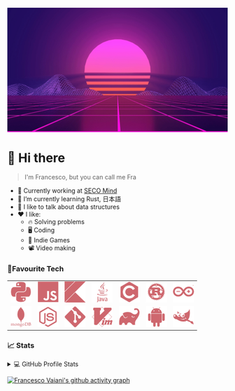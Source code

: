 ![hello](./assets/img/header.gif)

# 👋 Hi there

>I'm Francesco, but you can call me Fra

  - 🏢 Currently working at [SECO Mind](https://www.seco.com/it/seco-mind)
  - 🌱 I’m currently learning Rust, 日本語
  - 💬 I like to talk about data structures
  - ❤ I like:
    - 🔥 Solving problems
    - 🖥 Coding
    - 👾 Indie Games
    - 📽 Video making


### 🚀Favourite Tech

<div align="center">
  <table>
      <tr>
          <td align="center">
              <img src="./assets/img/python-plain.svg" width="48px" height="48px" alt="python">
          </td>
          <td align="center">
              <img src="./assets/img/javascript.svg" width="48px" height="48px" alt="javascript">
          </td>
          <td align="center">
              <img src="./assets/img/kotlin.svg" width="48px" height="48px" alt="kotlin">
          </td>
          <td align="center">
              <img src="./assets/img/java.svg" width="48px" height="48px" alt="java">
          </td>
          <td align="center">
              <img src="./assets/img/c.svg" width="48px" height="48px" alt="C">
          </td>
          <td align="center">
              <img src="./assets/img/rust.svg" width="48px" height="48px" alt="Rust">
          </td>
          <td align="center">
              <img src="./assets/img/arduino.svg" width="48px" height="48px" alt="Arduino">
          </td>
      </tr>
      <tr>
          <td align="center">
              <img src="./assets/img/mongodb.svg" width="48px" height="48px" alt="mongodb">
          </td>
          <td align="center">
              <img src="./assets/img/nodejs.svg" width="48px" height="48px" alt="nodejs">
          </td>
          <td align="center">
              <img src="./assets/img/git.svg" width="48px" height="48px" alt="git">
          </td>
          <td align="center">
              <img src="./assets/img/vim.svg" width="48px" height="48px" alt="vim">
          </td>
          <td align="center">
              <img src="./assets/img/gradle.svg" width="48px" height="48px" alt="gradle">
          </td>
          <td align="center">
              <img src="./assets/img/android.svg" width="48px" height="48px" alt="android">
          </td>
          <td align="center">
              <img src="./assets/img/gimp.svg" width="48px" height="48px" alt="gimp">
          </td>
      </tr>
  </table>
</div>

### 📈 Stats

<details> 
  <summary>💻 GitHub Profile Stats</summary>
  <p align="center">
    <a href="https://github.com/anuraghazra/github-readme-stats">
      <img src="https://github-readme-stats.vercel.app/api?username=francescovaiani&show_icons=true&theme=onedark">
    </a>
  </p>
</details>

[![Francesco Vaiani's github activity graph](https://github-readme-activity-graph.cyclic.app/graph?username=FrancescoVaiani&bg_color=282C34&color=E2BD79&line=CE676E&point=8DB473)](https://github.com/ashutosh00710/github-readme-activity-graph)
